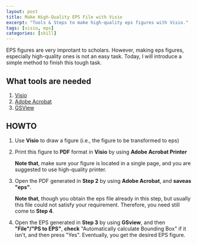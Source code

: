```yaml
---
layout: post
title: Make High-Quality EPS File with Visio
excerpt: "Tools & Steps to make high-quality eps figures with Visio."
tags: [visio, eps]
categories: [skill]
---
```


EPS figures are very improtant to scholars. However, making eps figures, especially high-quality ones is not an easy task. Today, I will introduce a simple method to finish this tough task.

## What tools are needed

1. [Visio](http://pan.baidu.com/s/1gd0G0EZ)
2. [Adobe Acrobat](http://pan.baidu.com/s/1CvVJo)
3. [GSView](http://pan.baidu.com/s/1wMRvC)

## HOWTO

1. Use **Visio** to draw a figure (i.e., the figure to be transformed to eps)

2. Print this figure to **PDF** format in **Visio** by using **Adobe Acrobat Printer**
 
    **Note that**, make sure your figure is located in a single page, and you are suggested to use high-quality printer.

3. Open the PDF generated in **Step 2** by using **Adobe Acrobat**, and **saveas "eps"**.

    **Note that**, though you obtain the eps file already in this step, but usually this file could not satisfy your requirement. Therefore, you need still come to **Step 4**.

4. Open the EPS generated in **Step 3** by using **GSview**, and then **"File"/"PS to EPS"**, **check** "Automatically calculate Bounding Box" if it isn't, and then press "Yes". Eventually, you get the desired EPS figure.
